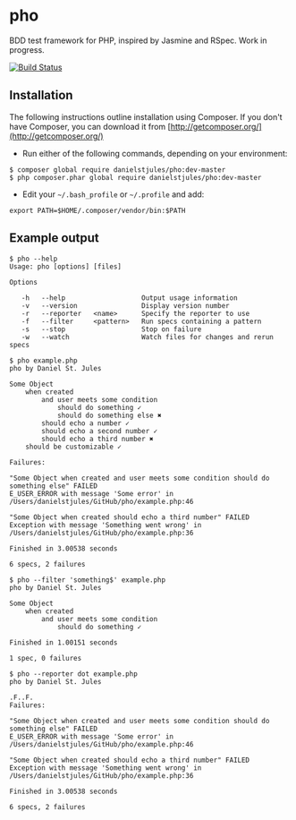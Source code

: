 # pho

BDD test framework for PHP, inspired by Jasmine and RSpec. Work in progress.

[![Build Status](https://travis-ci.org/danielstjules/pho.png)](https://travis-ci.org/danielstjules/pho)

## Installation

The following instructions outline installation using Composer. If you don't have Composer, you can download it from [http://getcomposer.org/](http://getcomposer.org/)

 * Run either of the following commands, depending on your environment:

```
$ composer global require danielstjules/pho:dev-master
$ php composer.phar global require danielstjules/pho:dev-master
```

* Edit your `~/.bash_profile` or `~/.profile` and add:

```
export PATH=$HOME/.composer/vendor/bin:$PATH
```

## Example output

```
$ pho --help
Usage: pho [options] [files]

Options

   -h   --help                   Output usage information
   -v   --version                Display version number
   -r   --reporter   <name>      Specify the reporter to use
   -f   --filter     <pattern>   Run specs containing a pattern
   -s   --stop                   Stop on failure
   -w   --watch                  Watch files for changes and rerun specs
```

```
$ pho example.php
pho by Daniel St. Jules

Some Object
    when created
        and user meets some condition
            should do something ✓
            should do something else ✖
        should echo a number ✓
        should echo a second number ✓
        should echo a third number ✖
    should be customizable ✓

Failures:

"Some Object when created and user meets some condition should do something else" FAILED
E_USER_ERROR with message 'Some error' in /Users/danielstjules/GitHub/pho/example.php:46

"Some Object when created should echo a third number" FAILED
Exception with message 'Something went wrong' in /Users/danielstjules/GitHub/pho/example.php:36

Finished in 3.00538 seconds

6 specs, 2 failures
```

```
$ pho --filter 'something$' example.php
pho by Daniel St. Jules

Some Object
    when created
        and user meets some condition
            should do something ✓

Finished in 1.00151 seconds

1 spec, 0 failures
```

```
$ pho --reporter dot example.php
pho by Daniel St. Jules

.F..F.
Failures:

"Some Object when created and user meets some condition should do something else" FAILED
E_USER_ERROR with message 'Some error' in /Users/danielstjules/GitHub/pho/example.php:46

"Some Object when created should echo a third number" FAILED
Exception with message 'Something went wrong' in /Users/danielstjules/GitHub/pho/example.php:36

Finished in 3.00538 seconds

6 specs, 2 failures
```
